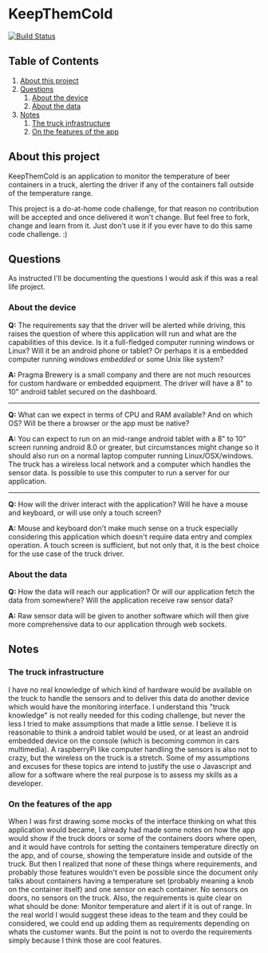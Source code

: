 # KeepThemCold

[![Build Status](https://travis-ci.org/sirgallifrey/keepthemcold.svg?branch=master)](https://travis-ci.org/sirgallifrey/keepthemcold)

## Table of Contents

1. [About this project](#about-this-project)
2. [Questions](#about-this-project)
    1. [About the device](#about-the-device)
    2. [About the data](#about-the-data)
3. [Notes](#notes)
    1. [The truck infrastructure](#the-truck-infrastructure)
    2. [On the features of the app](#on-the-features-of-the-app)

## About this project

KeepThemCold is an application to monitor the temperature of beer containers in a truck, alerting the driver if any of the containers fall outside of the temperature range.

This project is a do-at-home code challenge, for that reason no contribution will be accepted and once delivered it won't change. But feel free to fork, change and learn from it. Just don't use it if you ever have to do this same code challenge. :)

## Questions

As instructed I'll be documenting the questions I would ask if this was a real life project.

### About the device

**Q:** The requirements say that the driver will be alerted while driving, this raises the question of where this application will run and what are the capabilities of this device. Is it a full-fledged computer running windows or Linux? Will it be an android phone or tablet? Or perhaps it is a embedded computer running *windows embedded* or some Unix like system?

**A:** Pragma Brewery is a small company and there are not much resources for custom hardware or embedded equipment. The driver will have a 8" to 10" android tablet secured on the dashboard. 

---

**Q:** What can we expect in terms of CPU and RAM available? And on which OS? Will be there a browser or the app must be native?

**A:** You can expect to run on an mid-range android tablet with a 8" to 10" screen running android 8.0 or greater, but circumstances might change so it should also run on a normal laptop computer running Linux/OSX/windows. The truck has a wireless local network and a computer which handles the sensor data. Is possible to use this computer to run a server for our application.

---

**Q:** How will the driver interact with the application? Will he have a mouse and keyboard, or will use only a touch screen?

**A:** Mouse and keyboard don't make much sense on a truck especially considering this application which doesn't require data entry and complex operation. A touch screen is sufficient, but not only that, it is the best choice for the use case of the truck driver.

### About the data

**Q:** How the data will reach our application? Or will our application fetch the data from somewhere? Will the application receive raw sensor data?

**A:** Raw sensor data will be given to another software which will then give more comprehensive data to our application through web sockets.

## Notes

### The truck infrastructure

I have no real knowledge of which kind of hardware would be available on the truck to handle the sensors and to deliver this data do another device which would have the monitoring interface. I understand this "truck knowledge" is not really needed for this coding challenge, but never the less I tried to make assumptions that made a little sense. I believe it is reasonable to think a android tablet would be used, or at least an android embedded device on the console (which is becoming common in cars multimedia). A raspberryPi like computer handling the sensors is also not to crazy, but the wireless on the truck is a stretch. Some of my assumptions and excuses for these topics are intend to justify the use o Javascript and allow for a software where the real purpose is to assess my skills as a developer.

### On the features of the app

When I was first drawing some mocks of the interface thinking on what this application would became, I already had made some notes on how the app would show if the truck doors or some of the containers doors where open, and it would have controls for setting the containers temperature directly on the app, and of course, showing the temperature inside and outside of the truck. But then I realized that none of these things where requirements, and probably those features wouldn't even be possible since the document only talks about containers having a temperature set (probably meaning a knob on the container itself) and one sensor on each container. No sensors on doors, no sensors on the truck. Also, the requirements is quite clear on what should be done: Monitor temperature and alert if it is out of range.
In the real world I would suggest these ideas to the team and they could be considered, we could end up adding them as requirements depending on whats the customer wants. But the point is not to overdo the requirements simply because I think those are cool features.
